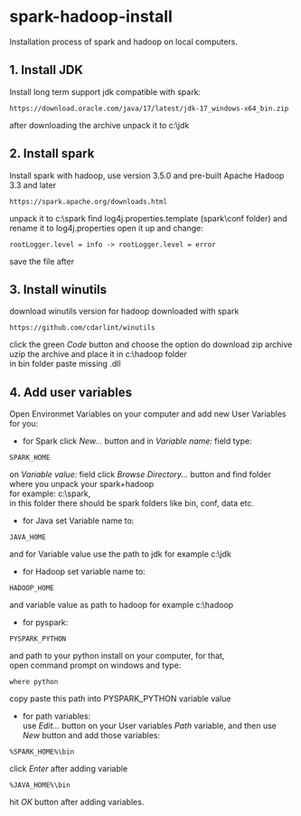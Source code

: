 # spark-hadoop-install
Installation process of spark and hadoop on local computers.

## 1. Install JDK
Install long term support jdk compatible with spark:
```
https://download.oracle.com/java/17/latest/jdk-17_windows-x64_bin.zip
```
after downloading the archive unpack it to c:\jdk

## 2. Install spark
Install spark with hadoop, use version 3.5.0 and pre-built Apache Hadoop 3.3 and later
```
https://spark.apache.org/downloads.html
```
unpack it to c:\spark
find log4j.properties.template (spark\conf folder) and rename it to log4j.properties
open it up and change:
```
rootLogger.level = info -> rootLogger.level = error
```
save the file after
## 3. Install winutils
download winutils version for hadoop downloaded with spark
```
https://github.com/cdarlint/winutils
```
click the green *Code* button and choose the option do download zip archive  
uzip the archive and place it in c:\hadoop folder  
in bin folder paste missing .dll

## 4. Add user variables
Open Environmet Variables on your computer and add new User Variables for you:

* for Spark
click *New...* button and in *Variable name:* field type:
```
SPARK_HOME
```
on *Variable value:* field click *Browse Directory...* button and find folder where you unpack your spark+hadoop  
for example: c:\spark,  
in this folder there should be spark folders like bin, conf, data etc.

* for Java set Variable name to:
```
JAVA_HOME
```
and for Variable value use the path to jdk for example c:\jdk

* for Hadoop set variable name to:
```
HADOOP_HOME
```
and variable value as path to hadoop for example c:\hadoop

* for pyspark:
```
PYSPARK_PYTHON
```
and path to your python install on your computer, for that,  
open command prompt on windows and type:
```
where python
```
copy paste this path into PYSPARK_PYTHON variable value

* for path variables:  
use *Edit...* button on your User variables *Path* variable, and then use *New* button and add those variables:
```
%SPARK_HOME%\bin
```
click *Enter* after adding variable
```
%JAVA_HOME%\bin
```
hit *OK* button after adding variables.




